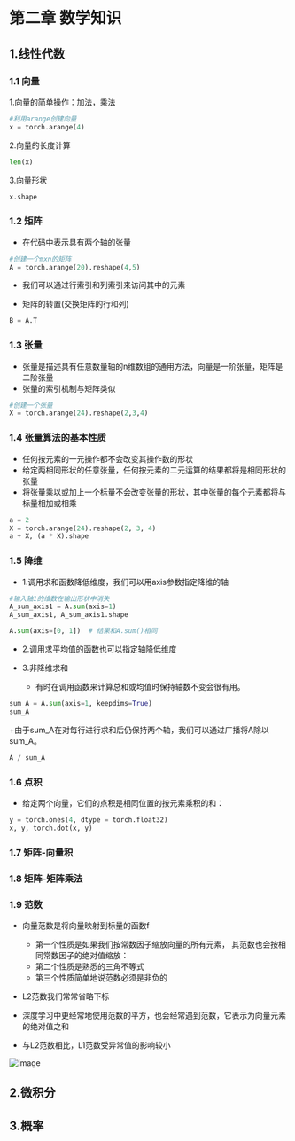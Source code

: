 # 第二章  数学知识

## 1.线性代数

### 1.1 向量
1.向量的简单操作：加法，乘法
```python
#利用arange创建向量
x = torch.arange(4)

```
2.向量的长度计算
```python
len(x)
```
3.向量形状
```python
x.shape
```

### 1.2 矩阵
+ 在代码中表示具有两个轴的张量

```python
#创建一个mxn的矩阵
A = torch.arange(20).reshape(4,5)
```
+ 我们可以通过行索引和列索引来访问其中的元素

+ 矩阵的转置(交换矩阵的行和列)
```python
B = A.T
```

### 1.3 张量
+ 张量是描述具有任意数量轴的n维数组的通用方法，向量是一阶张量，矩阵是二阶张量
+ 张量的索引机制与矩阵类似
```python
#创建一个张量
X = torch.arange(24).reshape(2,3,4)
```
### 1.4 张量算法的基本性质
+ 任何按元素的一元操作都不会改变其操作数的形状
+ 给定两相同形状的任意张量，任何按元素的二元运算的结果都将是相同形状的张量
+ 将张量乘以或加上一个标量不会改变张量的形状，其中张量的每个元素都将与标量相加或相乘

```python
a = 2
X = torch.arange(24).reshape(2, 3, 4)
a + X, (a * X).shape
```

### 1.5 降维
+ 1.调用求和函数降低维度，我们可以用axis参数指定降维的轴

```python
#输入轴1的维数在输出形状中消失
A_sum_axis1 = A.sum(axis=1)
A_sum_axis1, A_sum_axis1.shape
```

```python
A.sum(axis=[0, 1])  # 结果和A.sum()相同
```

+ 2.调用求平均值的函数也可以指定轴降低维度


+ 3.非降维求和
  + 有时在调用函数来计算总和或均值时保持轴数不变会很有用。

```python
sum_A = A.sum(axis=1, keepdims=True)
sum_A
```
  +由于sum_A在对每行进行求和后仍保持两个轴，我们可以通过广播将A除以sum_A。
```python
A / sum_A
```

### 1.6 点积
+ 给定两个向量，它们的点积是相同位置的按元素乘积的和：

```python
y = torch.ones(4, dtype = torch.float32)
x, y, torch.dot(x, y)
```

### 1.7 矩阵-向量积





### 1.8 矩阵-矩阵乘法






### 1.9 范数
+ 向量范数是将向量映射到标量的函数f
  + 第一个性质是如果我们按常数因子缩放向量的所有元素， 其范数也会按相同常数因子的绝对值缩放：
  + 第二个性质是熟悉的三角不等式
  + 第三个性质简单地说范数必须是非负的

+ L2范数我们常常省略下标
+ 深度学习中更经常地使用范数的平方，也会经常遇到范数，它表示为向量元素的绝对值之和
+ 与L2范数相比，L1范数受异常值的影响较小

![image](https://user-images.githubusercontent.com/78517435/226540455-c3db52f9-ca07-4061-a5fc-26a8cdf7bfd3.png)


## 2.微积分









## 3.概率












